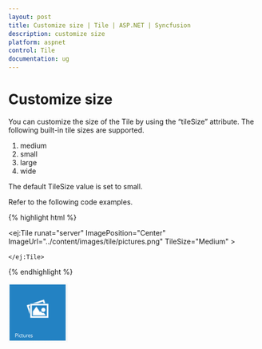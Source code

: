 ```yaml
---
layout: post
title: Customize size | Tile | ASP.NET | Syncfusion
description: customize size
platform: aspnet
control: Tile
documentation: ug
---
```


# Customize size

You can customize the size of the Tile by using the “tileSize” attribute. The following built-in tile sizes are supported.

1. medium
2. small
3. large
4. wide

The default TileSize value is set to small.

Refer to the following code examples.

{% highlight html %}



 <ej:Tile runat="server" ImagePosition="Center" ImageUrl="../content/images/tile/pictures.png" TileSize="Medium" >

	</ej:Tile> 	

{% endhighlight %}



 ![](Customize-size_images/Customize-size_img1.png) 

